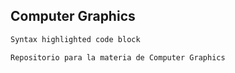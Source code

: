 ## Computer Graphics
```markdown
Syntax highlighted code block

Repositorio para la materia de Computer Graphics
```
